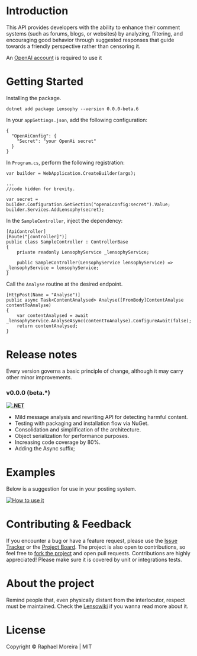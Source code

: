 # Introduction
This API provides developers with the ability to enhance their comment systems (such as forums, blogs, or websites) by analyzing, filtering, and encouraging good behavior through suggested responses that guide towards a friendly perspective rather than censoring it. 

An [OpenAI account](https://platform.openai.com/signup) is required to use it

# Getting Started
Installing the package.
```
dotnet add package Lensophy --version 0.0.0-beta.6
```

In your `appSettings.json`, add the following configuration:

```
{
  "OpenAiConfig": {
    "Secret": "your OpenAi secret"
  }
}
```

In `Program.cs`, perform the following registration:

```
var builder = WebApplication.CreateBuilder(args);

...
//code hidden for brevity.

var secret = builder.Configuration.GetSection("openaiconfig:secret").Value;
builder.Services.AddLensophy(secret);
```

In the `SampleController`, inject the dependency:
```
[ApiController]
[Route("[controller]")]
public class SampleController : ControllerBase
{
    private readonly LensophyService _lensophyService;

    public SampleController(LensophyService lensophyService) => _lensophyService = lensophyService;
}
```

Call the `Analyse` routine at the desired endpoint.

```
[HttpPost(Name = "Analyse")]
public async Task<ContentAnalysed> Analyse([FromBody]ContentAnalyse contentToAnalyse)
{
    var contentAnalysed = await _lensophyService.AnalyseAsync(contentToAnalyse).ConfigureAwait(false);
    return contentAnalysed;
}
```

# Release notes
Every version governs a basic principle of change, although it may carry other minor improvements.

### v0.0.0 (beta.*)
**[![.NET](https://github.com/raphaelmoreira/lensophy/actions/workflows/dotnet.yml/badge.svg?branch=main)](https://github.com/raphaelmoreira/lensophy/actions/workflows/dotnet.yml)**
- Mild message analysis and rewriting API for detecting harmful content.
- Testing with packaging and installation flow via NuGet.
- Consolidation and simplification of the architecture.
- Object serialization for performance purposes.
- Increasing code coverage by 80%.
- Adding the Async suffix;

# Examples
Below is a suggestion for use in your posting system.

[![How to use it](https://dev.azure.com/raphaelmoreira/758a305a-a7fa-4b96-95aa-962c2cf2248c/_apis/git/repositories/27fc1054-4851-4e6d-af8a-a463841dc8c1/items?path=/how-to-use-it.png&versionDescriptor%5BversionOptions%5D=0&versionDescriptor%5BversionType%5D=0&versionDescriptor%5Bversion%5D=main&resolveLfs=true&%24format=octetStream)](Readme.md)

# Contributing & Feedback
If you encounter a bug or have a feature request, please use the [Issue Tracker](https://github.com/raphaelmoreira/lensophy/issues) or the [Project Board](https://github.com/users/raphaelmoreira/projects/3). The project is also open to contributions, so feel free to [fork the project](https://github.com/raphaelmoreira/lensophy/fork) and open pull requests. Contributions are highly appreciated! Please make sure it is covered by unit or integrations tests.

# About the project
Remind people that, even physically distant from the interlocutor, respect must be maintained. Check the [Lensowiki](https://github.com/raphaelmoreira/lensophy/wiki/Lensophy) if you wanna read more about it.

# License
Copyright © Raphael Moreira | MIT
